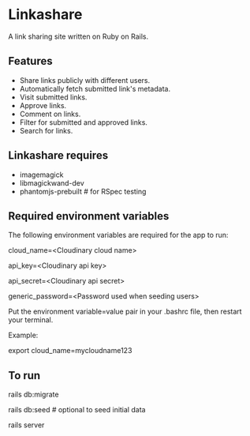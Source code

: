 # Linkashare

A link sharing site written on Ruby on Rails.

## Features
* Share links publicly with different users.
* Automatically fetch submitted link's metadata.
* Visit submitted links.
* Approve links.
* Comment on links.
* Filter for submitted and approved links.
* Search for links.

## Linkashare requires
* imagemagick
* libmagickwand-dev
* phantomjs-prebuilt  # for RSpec testing

## Required environment variables
The following environment variables are required for the app to run:

cloud_name=\<Cloudinary cloud name\>

api_key=\<Cloudinary api key\>

api_secret=\<Cloudinary api secret\>

generic_password=\<Password used when seeding users\>

Put the environment variable=value pair in your .bashrc file, then restart
your terminal.

Example:

export cloud_name=mycloudname123


## To run
rails db:migrate

rails db:seed  # optional to seed initial data

rails server

